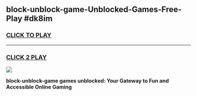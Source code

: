 
## block-unblock-game-Unblocked-Games-Free-Play #dk8im
<h3>
<a href="https://us.freeplayer.one?title=block-unblock-game&ref=9M">CLICK TO PLAY</a></h3>
<hr>

<h3>
<a href="https://us.freeplayer.one?title=block-unblock-game&ref=9M">CLICK 2 PLAY</a>
  
</h3>

<a href="https://us.freeplayer.one?title=block-unblock-game&ref=9M"><img src="https://clearcache.store/games.png"></a>


**block-unblock-game games unblocked: Your Gateway to Fun and Accessible Online Gaming**
